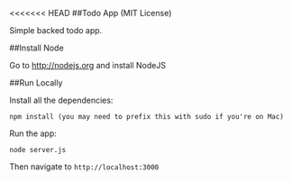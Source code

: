 <<<<<<< HEAD
##Todo App (MIT License)

Simple backed todo app.

##Install Node

Go to http://nodejs.org and install NodeJS


##Run Locally

Install all the dependencies:

    npm install (you may need to prefix this with sudo if you're on Mac)

Run the app:

    node server.js

Then navigate to `http://localhost:3000`